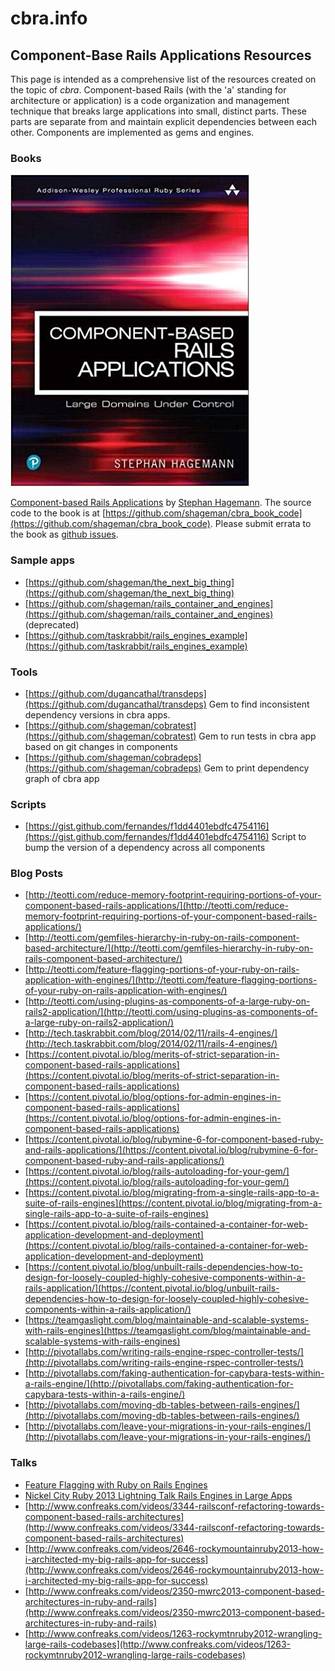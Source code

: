 # cbra.info
## Component-Base Rails Applications Resources

This page is intended as a comprehensive list of the resources created on the topic of _cbra_. Component-based Rails (with the 'a' standing for architecture or application) is a code organization and management technique that breaks large applications into small, distinct parts. These parts are separate from and maintain explicit dependencies between each other. Components are implemented as gems and engines.

### Books

![CBRA Book Cover](images/cbra.jpg)

[Component-based Rails Applications](https://www.amazon.com/Component-Based-Rails-Applications-Addison-Wesley-Professional/dp/0134774582) by [Stephan Hagemann](@shageman). The source code to the book is at [https://github.com/shageman/cbra_book_code](https://github.com/shageman/cbra_book_code). Please submit errata to the book as [github issues](https://github.com/shageman/component-based-rails-applications-book/issues?utf8=%E2%9C%93&q=label%3Aerrata+).

### Sample apps

* [https://github.com/shageman/the_next_big_thing](https://github.com/shageman/the_next_big_thing)
* [https://github.com/shageman/rails_container_and_engines](https://github.com/shageman/rails_container_and_engines) (deprecated)
* [https://github.com/taskrabbit/rails_engines_example](https://github.com/taskrabbit/rails_engines_example)

### Tools

* [https://github.com/dugancathal/transdeps](https://github.com/dugancathal/transdeps) Gem to find inconsistent dependency versions in cbra apps.
* [https://github.com/shageman/cobratest](https://github.com/shageman/cobratest) Gem to run tests in cbra app based on git changes in components
* [https://github.com/shageman/cobradeps](https://github.com/shageman/cobradeps) Gem to print dependency graph of cbra app

### Scripts

* [https://gist.github.com/fernandes/f1dd4401ebdfc4754116](https://gist.github.com/fernandes/f1dd4401ebdfc4754116) Script to bump the version of a dependency across all components

### Blog Posts

* [http://teotti.com/reduce-memory-footprint-requiring-portions-of-your-component-based-rails-applications/](http://teotti.com/reduce-memory-footprint-requiring-portions-of-your-component-based-rails-applications/)
* [http://teotti.com/gemfiles-hierarchy-in-ruby-on-rails-component-based-architecture/](http://teotti.com/gemfiles-hierarchy-in-ruby-on-rails-component-based-architecture/)
* [http://teotti.com/feature-flagging-portions-of-your-ruby-on-rails-application-with-engines/](http://teotti.com/feature-flagging-portions-of-your-ruby-on-rails-application-with-engines/)
* [http://teotti.com/using-plugins-as-components-of-a-large-ruby-on-rails2-application/](http://teotti.com/using-plugins-as-components-of-a-large-ruby-on-rails2-application/)
* [http://tech.taskrabbit.com/blog/2014/02/11/rails-4-engines/](http://tech.taskrabbit.com/blog/2014/02/11/rails-4-engines/)
* [https://content.pivotal.io/blog/merits-of-strict-separation-in-component-based-rails-applications](https://content.pivotal.io/blog/merits-of-strict-separation-in-component-based-rails-applications)
* [https://content.pivotal.io/blog/options-for-admin-engines-in-component-based-rails-applications](https://content.pivotal.io/blog/options-for-admin-engines-in-component-based-rails-applications)
* [https://content.pivotal.io/blog/rubymine-6-for-component-based-ruby-and-rails-applications/](https://content.pivotal.io/blog/rubymine-6-for-component-based-ruby-and-rails-applications/)
* [https://content.pivotal.io/blog/rails-autoloading-for-your-gem/](https://content.pivotal.io/blog/rails-autoloading-for-your-gem/)
* [https://content.pivotal.io/blog/migrating-from-a-single-rails-app-to-a-suite-of-rails-engines](https://content.pivotal.io/blog/migrating-from-a-single-rails-app-to-a-suite-of-rails-engines)
* [https://content.pivotal.io/blog/rails-contained-a-container-for-web-application-development-and-deployment](https://content.pivotal.io/blog/rails-contained-a-container-for-web-application-development-and-deployment)
* [https://content.pivotal.io/blog/unbuilt-rails-dependencies-how-to-design-for-loosely-coupled-highly-cohesive-components-within-a-rails-application/](https://content.pivotal.io/blog/unbuilt-rails-dependencies-how-to-design-for-loosely-coupled-highly-cohesive-components-within-a-rails-application/)
* [https://teamgaslight.com/blog/maintainable-and-scalable-systems-with-rails-engines](https://teamgaslight.com/blog/maintainable-and-scalable-systems-with-rails-engines)
* [http://pivotallabs.com/writing-rails-engine-rspec-controller-tests/](http://pivotallabs.com/writing-rails-engine-rspec-controller-tests/)
* [http://pivotallabs.com/faking-authentication-for-capybara-tests-within-a-rails-engine/](http://pivotallabs.com/faking-authentication-for-capybara-tests-within-a-rails-engine/)
* [http://pivotallabs.com/moving-db-tables-between-rails-engines/](http://pivotallabs.com/moving-db-tables-between-rails-engines/)
* [http://pivotallabs.com/leave-your-migrations-in-your-rails-engines/](http://pivotallabs.com/leave-your-migrations-in-your-rails-engines/)

### Talks
* [Feature Flagging with Ruby on Rails Engines](https://www.youtube.com/watch?v=rMOn2H7h3oY)
* [Nickel City Ruby 2013 Lightning Talk Rails Engines in Large Apps](https://www.youtube.com/watch?v=mztVptkvLfw)
* [http://www.confreaks.com/videos/3344-railsconf-refactoring-towards-component-based-rails-architectures](http://www.confreaks.com/videos/3344-railsconf-refactoring-towards-component-based-rails-architectures)
* [http://www.confreaks.com/videos/2646-rockymountainruby2013-how-i-architected-my-big-rails-app-for-success](http://www.confreaks.com/videos/2646-rockymountainruby2013-how-i-architected-my-big-rails-app-for-success)
* [http://www.confreaks.com/videos/2350-mwrc2013-component-based-architectures-in-ruby-and-rails](http://www.confreaks.com/videos/2350-mwrc2013-component-based-architectures-in-ruby-and-rails)
* [http://www.confreaks.com/videos/1263-rockymtnruby2012-wrangling-large-rails-codebases](http://www.confreaks.com/videos/1263-rockymtnruby2012-wrangling-large-rails-codebases)
